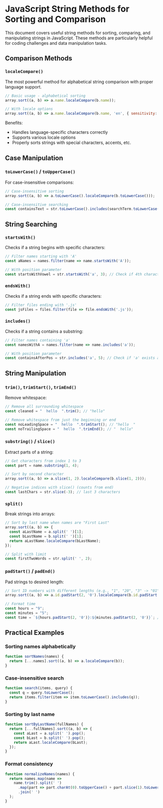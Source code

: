 # JavaScript String Methods for Sorting and Comparison

This document covers useful string methods for sorting, comparing, and manipulating strings in JavaScript. These methods are particularly helpful for coding challenges and data manipulation tasks.

## Comparison Methods

### `localeCompare()`
The most powerful method for alphabetical string comparison with proper language support.

```javascript
// Basic usage - alphabetical sorting
array.sort((a, b) => a.name.localeCompare(b.name));

// With locale options
array.sort((a, b) => a.name.localeCompare(b.name, 'en', { sensitivity: 'base' }));
```

Benefits:
- Handles language-specific characters correctly
- Supports various locale options
- Properly sorts strings with special characters, accents, etc.

## Case Manipulation

### `toLowerCase()` / `toUpperCase()`
For case-insensitive comparisons:

```javascript
// Case-insensitive sorting
array.sort((a, b) => a.toLowerCase().localeCompare(b.toLowerCase()));

// Case-insensitive searching
const containsText = str.toLowerCase().includes(searchTerm.toLowerCase());
```

## String Searching

### `startsWith()`
Checks if a string begins with specific characters:

```javascript
// Filter names starting with 'A'
const aNames = names.filter(name => name.startsWith('A'));

// With position parameter
const startsWithVowel = str.startsWith('a', 3); // Check if 4th character is 'a'
```

### `endsWith()`
Checks if a string ends with specific characters:

```javascript
// Filter files ending with '.js'
const jsFiles = files.filter(file => file.endsWith('.js'));
```

### `includes()`
Checks if a string contains a substring:

```javascript
// Filter names containing 'a'
const namesWithA = names.filter(name => name.includes('a'));

// With position parameter
const containsAfterPos = str.includes('a', 5); // Check if 'a' exists after index 5
```

## String Manipulation

### `trim()`, `trimStart()`, `trimEnd()`
Remove whitespace:

```javascript
// Remove all surrounding whitespace
const cleaned = "  hello  ".trim(); // "hello"

// Remove whitespace from just the beginning or end
const noLeadingSpace = "  hello  ".trimStart(); // "hello  "
const noTrailingSpace = "  hello  ".trimEnd(); // "  hello"
```

### `substring()` / `slice()`
Extract parts of a string:

```javascript
// Get characters from index 1 to 3
const part = name.substring(1, 4);

// Sort by second character
array.sort((a, b) => a.slice(1, 2).localeCompare(b.slice(1, 2)));

// Negative indices with slice() (counts from end)
const lastChars = str.slice(-3); // last 3 characters
```

### `split()`
Break strings into arrays:

```javascript
// Sort by last name when names are "First Last"
array.sort((a, b) => {
  const aLastName = a.split(' ')[1];
  const bLastName = b.split(' ')[1];
  return aLastName.localeCompare(bLastName);
});

// Split with limit
const firstTwoWords = str.split(' ', 2);
```

### `padStart()` / `padEnd()`
Pad strings to desired length:

```javascript
// Sort ID numbers with different lengths (e.g., "1", "20", "3" -> "01", "03", "20")
array.sort((a, b) => a.id.padStart(2, '0').localeCompare(b.id.padStart(2, '0')));

// Format time
const hours = "9";
const minutes = "5";
const time = `${hours.padStart(2, '0')}:${minutes.padStart(2, '0')}`; // "09:05"
```

## Practical Examples

### Sorting names alphabetically
```javascript
function sortNames(names) {
  return [...names].sort((a, b) => a.localeCompare(b));
}
```

### Case-insensitive search
```javascript
function search(items, query) {
  const q = query.toLowerCase();
  return items.filter(item => item.toLowerCase().includes(q));
}
```

### Sorting by last name
```javascript
function sortByLastName(fullNames) {
  return [...fullNames].sort((a, b) => {
    const aLast = a.split(' ').pop();
    const bLast = b.split(' ').pop();
    return aLast.localeCompare(bLast);
  });
}
```

### Format consistency
```javascript
function normalizeNames(names) {
  return names.map(name => 
    name.trim().split(' ')
      .map(part => part.charAt(0).toUpperCase() + part.slice(1).toLowerCase())
      .join(' ')
  );
}
```